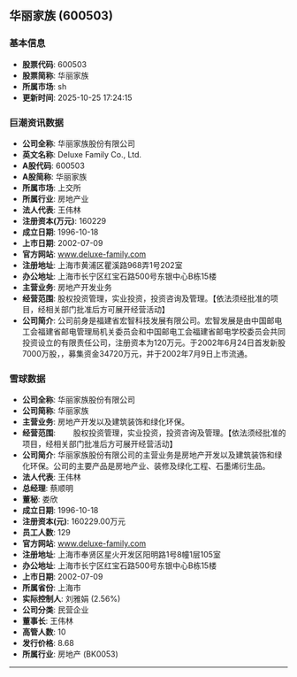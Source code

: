 ## 华丽家族 (600503)

### 基本信息

- **股票代码**: 600503
- **股票简称**: 华丽家族
- **所属市场**: sh
- **更新时间**: 2025-10-25 17:24:15

### 巨潮资讯数据

- **公司全称**: 华丽家族股份有限公司
- **英文名称**: Deluxe Family Co., Ltd.
- **A股代码**: 600503
- **A股简称**: 华丽家族
- **所属市场**: 上交所
- **所属行业**: 房地产业
- **法人代表**: 王伟林
- **注册资本(万元)**: 160229
- **成立日期**: 1996-10-18
- **上市日期**: 2002-07-09
- **官方网站**: www.deluxe-family.com
- **注册地址**: 上海市黄浦区瞿溪路968弄1号202室
- **办公地址**: 上海市长宁区红宝石路500号东银中心B栋15楼
- **主营业务**: 房地产开发业务
- **经营范围**: 股权投资管理，实业投资，投资咨询及管理。【依法须经批准的项目，经相关部门批准后方可展开经营活动】
- **公司简介**: 公司前身是福建省宏智科技发展有限公司。宏智发展是由中国邮电工会福建省邮电管理局机关委员会和中国邮电工会福建省邮电学校委员会共同投资设立的有限责任公司，注册资本为120万元。于2002年6月24日首发新股7000万股，，募集资金34720万元，并于2002年7月9日上市流通。

### 雪球数据

- **公司全称**: 华丽家族股份有限公司
- **公司简称**: 华丽家族
- **主营业务**: 房地产开发以及建筑装饰和绿化环保。
- **经营范围**: 　　股权投资管理，实业投资，投资咨询及管理。【依法须经批准的项目，经相关部门批准后方可展开经营活动】
- **公司简介**: 华丽家族股份有限公司的主营业务是房地产开发以及建筑装饰和绿化环保。公司的主要产品是房地产业、装修及绿化工程、石墨烯衍生品。
- **法人代表**: 王伟林
- **总经理**: 蔡顺明
- **董秘**: 娄欣
- **成立日期**: 1996-10-18
- **注册资本(元)**: 160229.00万元
- **员工人数**: 129
- **官方网站**: www.deluxe-family.com
- **注册地址**: 上海市奉贤区星火开发区阳明路1号8幢1层105室
- **办公地址**: 上海市长宁区红宝石路500号东银中心B栋15楼
- **上市日期**: 2002-07-09
- **所属省份**: 上海市
- **实际控制人**: 刘雅娟 (2.56%)
- **公司分类**: 民营企业
- **董事长**: 王伟林
- **高管人数**: 10
- **发行价格**: 8.68
- **所属行业**: 房地产 (BK0053)

---